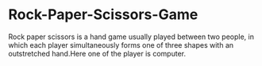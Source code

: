 # Rock-Paper-Scissors-Game
Rock paper scissors is a hand game usually played between two people, in which each player simultaneously forms one of three shapes with an outstretched hand.Here one of the player is computer.
